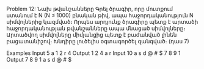 Problem 12: Նախ թվանշանները
Գրել ծրագիր, որը մուտքում ստանում է N (N ≤ 1000) բնական թիվ, ապա հաջորդականություն N սիմվոլներից կազմված։ Որպես արդյունք ծրագիրը պետք է արտածի հաջորդականության թվանշանները ապա մնացած սիմվոլները։ Արտածվող սիմվոլները միմյանցից պետք է բաժանված լինեն բացատանիշով։ Խնդիրը լուծելիս օգտագործել զանգված։ (դաս 7)

Examples
Input
5 a 1 2 r 4
Output
1 2 4 a r
Input
10 a s d @ # $ 7 8 9 1
Output
7 8 9 1 a s d @ # $
